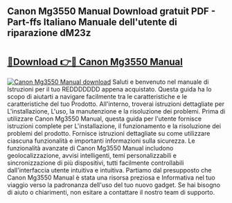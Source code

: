 ## Canon Mg3550 Manual Download gratuit PDF - Part-ffs Italiano Manuale dell'utente di riparazione dM23z

# <h2><a href="http://dff8f3.blite.top/?on=Canon+Mg3550+Manual">🔗Download 👉🔴 Canon Mg3550 Manual</a></h2>

[![Canon Mg3550 Manual download](https://i.imgur.com/lujVjoI.png)](http://dff8f3.blite.top/?on=Canon+Mg3550+Manual)
Saluti e benvenuto nel manuale di Istruzioni per il tuo REDDDDDDD appena acquistato. Questa guida ha lo scopo di aiutarti a navigare facilmente tra le caratteristiche e le caratteristiche del tuo Prodotto. All'interno, troverai istruzioni dettagliate per L'installazione, L'uso, la manutenzione e la risoluzione dei problemi. Prima di utilizzare Canon Mg3550 Manual, questa guida per l'utente fornisce istruzioni complete per L'installazione, il funzionamento e la risoluzione dei problemi del prodotto. Fornisce istruzioni dettagliate su come utilizzare ciascuna funzionalità e importanti informazioni sulla sicurezza. Le funzionalità avanzate di Canon Mg3550 Manual includono geolocalizzazione, avvisi intelligenti, temi personalizzabili e sincronizzazione di più dispositivi, tutti facilmente controllabili dall'interfaccia utente intuitiva e intuitiva. Partiamo dal presupposto che Canon Mg3550 Manual è stata una risorsa preziosa e Informativa nel tuo viaggio verso la padronanza dell'uso del tuo nuovo gadget. Se hai bisogno di aiuto o chiarimenti, non esitare a contattare il nostro team di supporto.
